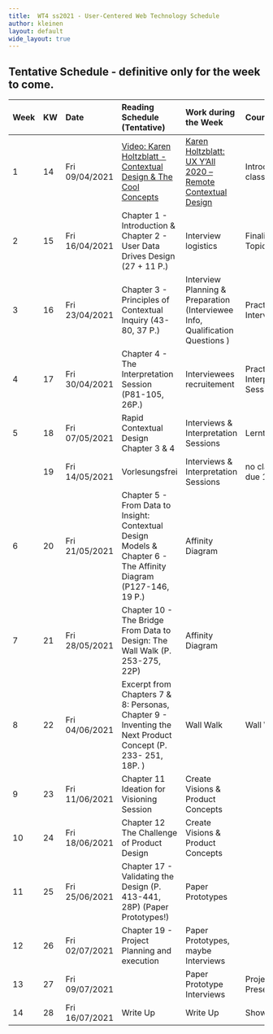 ```yaml
---
title:  WT4 ss2021 - User-Centered Web Technology Schedule
author: kleinen
layout: default
wide_layout: true
---
```


## Tentative Schedule - definitive only for the week to come.

| Week | KW | Date           | Reading  Schedule (Tentative)                                                                                     | Work during the Week                                                                               | Course Meeting                    |
|:-----|:---|:---------------|:------------------------------------------------------------------------------------------------------------------|:---------------------------------------------------------------------------------------------------|:----------------------------------|
| 1    | 14 | Fri 09/04/2021 | [Video: Karen Holtzblatt - Contextual Design & The Cool Concepts](https://www.youtube.com/watch?v=e3vxW1SiNSU)    | [Karen Holtzblatt: UX Y’All 2020 – Remote Contextual Design](https://www.witops.org/ux-yall-2020/) | Introduction to class             |
| 2    | 15 | Fri 16/04/2021 | Chapter 1 - Introduction &  Chapter 2 - User Data Drives Design (27 + 11 P.)                                      | Interview logistics                                                                                | Finalizaton of Topics & Groups    |
| 3    | 16 | Fri 23/04/2021 | Chapter 3 - Principles of Contextual Inquiry (43-80, 37 P.)                                                       | Interview Planning & Preparation (Interviewee Info, Qualification Questions )                      | Practice Interviews               |
| 4    | 17 | Fri 30/04/2021 | Chapter 4 - The Interpretation Session (P81-105, 26P.)                                                            | Interviewees recruitement                                                                          | Practice Interpretation Session   |
| 5    | 18 | Fri 07/05/2021 | Rapid Contextual Design Chapter 3 & 4                                                                             | Interviews & Interpretation Sessions                                                               | Lernteamcoaching                  |
|      | 19 | Fri 14/05/2021 | Vorlesungsfrei                                                                                                    | Interviews & Interpretation Sessions                                                               | no class, Report 1 due  17/5/2021 |
| 6    | 20 | Fri 21/05/2021 | Chapter 5 - From Data to Insight: Contextual Design Models &   Chapter 6 - The Affinity Diagram (P127-146, 19 P.) | Affinity Diagram                                                                                   |                                   |
| 7    | 21 | Fri 28/05/2021 | Chapter 10 - The Bridge From Data to Design: The Wall Walk (P. 253-275, 22P)                                      | Affinity Diagram                                                                                   |                                   |
| 8    | 22 | Fri 04/06/2021 | Excerpt from Chapters 7 & 8: Personas, Chapter 9 - Inventing the Next Product Concept (P. 233- 251, 18P. )        | Wall Walk                                                                                          | Wall Walk                         |
| 9    | 23 | Fri 11/06/2021 | Chapter 11 Ideation for Visioning Session                                                                         | Create Visions & Product Concepts                                                                  |                                   |
| 10   | 24 | Fri 18/06/2021 | Chapter 12 The Challenge of Product Design                                                                        | Create Visions & Product Concepts                                                                  |                                   |
| 11   | 25 | Fri 25/06/2021 | Chapter 17 - Validating the Design (P. 413-441, 28P) (Paper Prototypes!)                                          | Paper Prototypes                                                                                   |                                   |
| 12   | 26 | Fri 02/07/2021 | Chapter 19 - Project Planning and execution                                                                       | Paper Prototypes, maybe Interviews                                                                 |                                   |
| 13   | 27 | Fri 09/07/2021 |                                                                                                                   | Paper Prototype Interviews                                                                         | Project Presentations             |
| 14   | 28 | Fri 16/07/2021 | Write Up                                                                                                          | Write Up                                                                                           | Showtime !                        |
